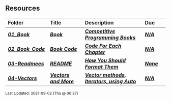 ## Resources

| Folder | Title | Description | Due |  |
|:------|:------|:------|:------|:-----:|
| ***<a href="https://github.com/rugbyprof/4883-Programming_Techniques/tree/master/Resources/01_Book">01_Book</a>*** | ***<a href="https://github.com/rugbyprof/4883-Programming_Techniques/tree/master/Resources/01_Book"> Book  </a>*** | ***<a href="https://github.com/rugbyprof/4883-Programming_Techniques/tree/master/Resources/01_Book"> Competitive Programming Books</a>*** | ***<a href="https://github.com/rugbyprof/4883-Programming_Techniques/tree/master/Resources/01_Book">N/A</a>*** |  |
| ***<a href="https://github.com/rugbyprof/4883-Programming_Techniques/tree/master/Resources/02_Book_Code">02_Book_Code</a>*** | ***<a href="https://github.com/rugbyprof/4883-Programming_Techniques/tree/master/Resources/02_Book_Code"> Book Code </a>*** | ***<a href="https://github.com/rugbyprof/4883-Programming_Techniques/tree/master/Resources/02_Book_Code"> Code For Each Chapter</a>*** | ***<a href="https://github.com/rugbyprof/4883-Programming_Techniques/tree/master/Resources/02_Book_Code">N/A</a>*** |  |
| ***<a href="https://github.com/rugbyprof/4883-Programming_Techniques/tree/master/Resources/03-Readmees">03-Readmees</a>*** | ***<a href="https://github.com/rugbyprof/4883-Programming_Techniques/tree/master/Resources/03-Readmees"> README </a>*** | ***<a href="https://github.com/rugbyprof/4883-Programming_Techniques/tree/master/Resources/03-Readmees"> How You Should Format Them</a>*** | ***<a href="https://github.com/rugbyprof/4883-Programming_Techniques/tree/master/Resources/03-Readmees"> None</a>*** |  |
| ***<a href="https://github.com/rugbyprof/4883-Programming_Techniques/tree/master/Resources/04-Vectors">04-Vectors</a>*** | ***<a href="https://github.com/rugbyprof/4883-Programming_Techniques/tree/master/Resources/04-Vectors"> Vectors and More </a>*** | ***<a href="https://github.com/rugbyprof/4883-Programming_Techniques/tree/master/Resources/04-Vectors"> Vector methods, Iterators, using Auto</a>*** | ***<a href="https://github.com/rugbyprof/4883-Programming_Techniques/tree/master/Resources/04-Vectors">N/A</a>*** |  |

<sup>Last Updated: 2021-09-02 (Thu @ 06:27)</sup>